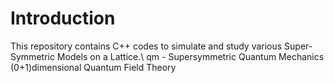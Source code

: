 # Introduction
This repository contains C++ codes to simulate and study various Super-Symmetric Models on a Lattice.\\
qm - Supersymmetric Quantum Mechanics (0+1)dimensional Quantum Field Theory
